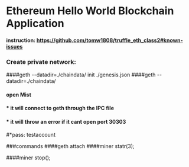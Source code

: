 # Ethereum Hello World Blockchain Application
#### instruction: https://github.com/tomw1808/truffle_eth_class2#known-issues

### Create private network:
####geth --datadir=./chaindata/ init ./genesis.json
####geth --datadir=./chaindata/
#### open Mist
#### * it will connect to geth through the IPC file
#### * it will throw an error if it cant open port 30303

#*pass: testaccount


###commands
####geth attach
####miner statr(3);

####miner stop();